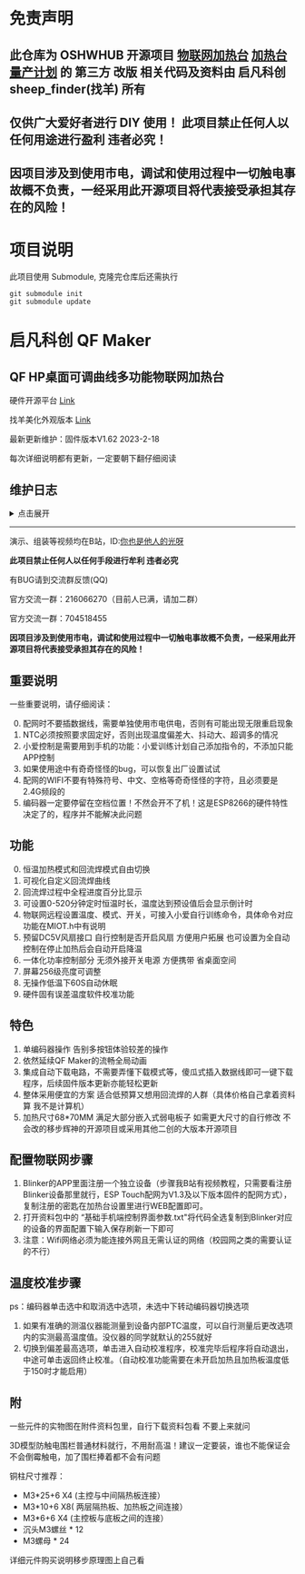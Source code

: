 # 免责声明

## 此仓库为 OSHWHUB 开源项目 [物联网加热台](https://oshwhub.com/dhx233/pcb-heng-wen-jia-re-tai) [加热台量产计划](https://oshwhub.com/sheep_finder/pcb-heng-wen-jia-re-tai) 的 **第三方** 改版 相关代码及资料由 启凡科创 sheep_finder(找羊) 所有

## 仅供广大爱好者进行 DIY 使用！ **此项目禁止任何人以任何用途进行盈利 违者必究！**

## 因项目涉及到使用市电，调试和使用过程中一切触电事故概不负责，一经采用此开源项目将代表接受承担其存在的风险！

# 项目说明

此项目使用 Submodule, 克隆完仓库后还需执行

```
git submodule init
git submodule update
```

# 启凡科创 QF Maker

## QF HP桌面可调曲线多功能物联网加热台

硬件开源平台 [Link](https://oshwhub.com/dhx233/pcb-heng-wen-jia-re-tai)

找羊美化外观版本 [Link](https://oshwhub.com/sheep_finder/pcb-heng-wen-jia-re-tai)

最新更新维护：固件版本V1.62  2023-2-18  

每次详细说明都有更新，一定要朝下翻仔细阅读

## 维护日志

<details>
<summary>点击展开</summary>

<!-- <details> -->
<summary>V1.62</summary>

1. 合并找羊版本初号机风格固件

更新说明：

1. V1.61之前的版本更新会重置所有参数，需重新配置参数和物联网密匙
2. V1.61版本更新为增量更新，参数保留，但是有几率增量更新失败会导致参数将会被重置，如果当前您使用的是启凡科创默认UI风格且版本号为V1.61，可以不进行更新

<!-- </details> -->

<details>
<summary>V1.61</summary>

更新日志:

1. 修复V1.6的数据不能断电保存的BUG
2. 修复V1.6的物联网造成重启问题

</details>

<details>
<summary>V1.6</summary>

更新日志:

1. 新增风扇自动控制功能，默认开启，其会在停止加热后自动开启辅助降温，温度降低后自动关闭
2. 新增恢复出厂设置功能，如某些设置数据丢失或损坏后，可通过此功能重置加热台
3. 修复OLED库有几率造成重启的BUG
4. 修复IOT控制开启/关闭加热不上报状态的问题（仅开启/关闭上报，其他功能照旧不上报）
5. 修复开机后进菜单滚动会先朝上滚动一次的BUG
6. 优化操作，一些场景下单击也可确认、返回
7. 优化OLED库，动画显示更加丝滑
8. 优化一些菜单图标和选项的位置
9. 优化数据结构，二创作者可以方便轻松的添加用户数据
10. 更改使用说明内容

</details>

<details>
<summary>2022-5-2</summary>

1. 调整温度校准功能说明，理解更方便。
2. 改进CPU工作频率机制，强制工作于最高频率实现流畅动画。
3. 修复回流参数第三项温度超过255°会造成二次上电数据错误的bug，并将上限设置为自定义的实际温度。
4. 更改回流焊保温区温度下限130°到110°。
5. 资料包新增固件下载工具和最新固件V1.5，直接下载即可，同时资料包附带CH340系列串口转TTL驱动。
6. 加入回流焊模式时的温度调整提醒。
7. 开放回流焊加热开启温度下限为回流参数设定的保温段温度。
8. 彻底解决部分友友的Blinker连网问题，所有人都能开开心心接入物联网。
9. 资料包内带不常见的编码器（方向反的）编译好的固件可供选择，同时资料包包含配网教程视频。

</details>

<details>
<summary>2022-2-14</summary>

祝大家情人节快乐，送给大家一套实用的大更新！

1. 新增温度校准功能，彻底解决因大家购买的模块和元件误差参数不一导致的高温段温度误差问题！
2. 配网更改为WEB配网，解决部分手机机型智能配网无法扫描到设备的问题！
3. 优化编码器纠错算法，告别丢码和错码！
4. 优化低于38度时的升温速度，速度提升一倍！
5. 加大低温段（<200°）时的积分项，稳态误差纠正能力提升，但可能造成PTC内部核心略微（1-2°）的过冲！

</details>

<details>
<summary>2021-10-12</summary>

调整：

1. 更加激进的高温区段PID
2. 回流参数调整：预热区的最低值降低到130，回流区最高值提升到260（但是那么短时间应该到不了，仅仅为了加热更快）。

</details>

<details>
<summary>2021-10-4</summary>

新增：

1. LM358失调电压导致的温度误差补偿
2. 菜单加入配网说明
3. IOT新增风扇控制按钮 按一下翻转当前开启/关闭状态

</details>

<details>
<summary>2021-9-29</summary>

bug修复：

1. 修复了模式选择设置字体没居中的问题
2. 修复了加热状态下温度低于38度也会息屏的问题
3. 修复了回流焊百分比只能显示到95的问题

一些改动：

1. 回流焊进度百分比优化，消除数字大幅度跳动
2. 自动息屏时间延长为60s Tick_IRQ.h中可进行更改
3. 增加息屏和亮屏界面进入移除动画

</details>

<details>
<summary>2021-9-28</summary>

完成固件优化，现已完全上传资料

一些改动：

1. 最高温度限制到250℃
2. 增加温度降低后30S内无操作自动关闭屏幕减少屏幕损耗
3. 资料包中添加动态BOM单，但仍需看着原理图详细说明认真核对！

</details>

<details>
<summary>2021-9-26</summary>

硬件完成，软件界面系统已经完成  正在进行最后的参数调整   待完成后会进行同步更新   目前的固件仅开放主界面下单击编码器开启或关闭加热（温度270.    固件所有菜单开放体验（除了加热闭环功能其余都可以正常体验）

</details>

</details>

---

<!-- 吐槽一下，平台现在不能贴其他平台的链接 -->

演示、组装等视频均在B站，ID:[你也是他人的光呀](https://space.bilibili.com/341509721)

**此项目禁止任何人以任何手段进行牟利   违者必究**

有BUG请到交流群反馈(QQ)

官方交流一群：216066270（目前人已满，请加二群）

官方交流一群：704518455

**因项目涉及到使用市电，调试和使用过程中一切触电事故概不负责，一经采用此开源项目将代表接受承担其存在的风险！**

## 重要说明

一些重要说明，请仔细阅读：

0. 配网时不要插数据线，需要单独使用市电供电，否则有可能出现无限重启现象
1. NTC必须按照要求固定好，否则出现温度偏差大、抖动大、超调多的情况
2. 小爱控制是需要用到手机的功能：小爱训练计划自己添加指令的，不添加只能APP控制
3. 如果使用途中有奇奇怪怪的bug，可以恢复出厂设置试试
4. 配网的WIFI不要有特殊符号、中文、空格等奇奇怪怪的字符，且必须要是2.4G频段的
5. 编码器一定要停留在空档位置！不然会开不了机！这是ESP8266的硬件特性决定了的，程序并不能解决此问题

## 功能

0. 恒温加热模式和回流焊模式自由切换
1. 可视化自定义回流焊曲线
2. 回流焊过程中全程进度百分比显示
3. 可设置0-520分钟定时恒温时长，温度达到预设值后会显示倒计时
4. 物联网远程设置温度、模式、开关，可接入小爱自行训练命令，具体命令对应功能在MIOT.h中有说明
5. 预留DC5V风扇接口  自行控制是否开启风扇   方便用户拓展   也可设置为全自动控制在停止加热后会自动开启降温
6. 一体化功率控制部分   无须外接开关电源   方便携带   省桌面空间
7. 屏幕256级亮度可调整
8. 无操作低温下60S自动休眠
9. 硬件固有误差温度软件校准功能

## 特色

1. 单编码器操作   告别多按钮体验较差的操作
2. 依然延续QF Maker的流畅全局动画
3. 集成自动下载电路，不需要弄懂下载模式等，傻瓜式插入数据线即可一键下载程序，后续固件版本更新亦能轻松更新
4. 整体采用便宜的方案  适合低预算又想用回流焊的人群（具体价格自己拿着资料算  我不是计算机）
5. 加热尺寸68*70MM  满足大部分嵌入式弱电板子  如需更大尺寸的自行修改   不会改的移步辉神的开源项目或采用其他二创的大版本开源项目

## 配置物联网步骤

1. Blinker的APP里面注册一个独立设备（步骤我B站有视频教程，只需要看注册Blinker设备那里就行，ESP Touch配网为V1.3及以下版本固件的配网方式），复制注册的密匙在加热台设置里进行WEB配置即可。
2. 打开资料包中的 “基础手机端控制界面参数.txt"将代码全选复制到Blinker对应的设备的界面配置下输入保存刷新一下即可
3. 注意：Wifi网络必须为能连接外网且无需认证的网络（校园网之类的需要认证的不行）

## 温度校准步骤

ps：编码器单击选中和取消选中选项，未选中下转动编码器切换选项

1. 如果有准确的测温仪器能测量到设备内部PTC温度，可以自行测量后更改选项内的实测最高温度值。没仪器的同学就默认的255就好
2. 切换到偏差最高选项，单击进入自动校准程序，校准完毕后程序将自动退出，中途可单击返回终止校准。（自动校准功能需要在未开启加热且加热板温度低于150时才能启用）

## 附

一些元件的实物图在附件资料包里，自行下载资料包看  不要上来就问

3D模型防触电围栏普通材料就行，不用耐高温！建议一定要装，谁也不能保证会不会倒霉触电，加了围栏捧着都不会有问题

铜柱尺寸推荐：

- M3*25+6  X4 (主控与中间隔热板连接）
- M3*10+6  X8( 两层隔热板、加热板之间连接）
- M3*6+6  X4 (主控板与底板之间的连接）
- 沉头M3螺丝 * 12
- M3螺母 * 24 

详细元件购买说明移步原理图上自己看
